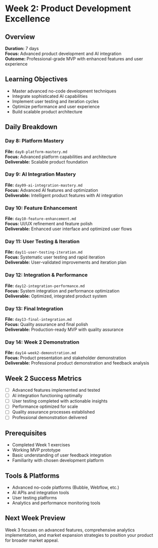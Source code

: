 # Week 2: Product Development Excellence

## Overview
**Duration:** 7 days  
**Focus:** Advanced product development and AI integration  
**Outcome:** Professional-grade MVP with enhanced features and user experience  

## Learning Objectives
- Master advanced no-code development techniques
- Integrate sophisticated AI capabilities
- Implement user testing and iteration cycles
- Optimize performance and user experience
- Build scalable product architecture

## Daily Breakdown

### Day 8: Platform Mastery
**File:** `day8-platform-mastery.md`  
**Focus:** Advanced platform capabilities and architecture  
**Deliverable:** Scalable product foundation  

### Day 9: AI Integration Mastery
**File:** `day09-ai-integration-mastery.md`  
**Focus:** Advanced AI features and optimization  
**Deliverable:** Intelligent product features with AI integration  

### Day 10: Feature Enhancement
**File:** `day10-feature-enhancement.md`  
**Focus:** UI/UX refinement and feature polish  
**Deliverable:** Enhanced user interface and optimized user flows  

### Day 11: User Testing & Iteration
**File:** `day11-user-testing-iteration.md`  
**Focus:** Systematic user testing and rapid iteration  
**Deliverable:** User-validated improvements and iteration plan  

### Day 12: Integration & Performance
**File:** `day12-integration-performance.md`  
**Focus:** System integration and performance optimization  
**Deliverable:** Optimized, integrated product system  

### Day 13: Final Integration
**File:** `day13-final-integration.md`  
**Focus:** Quality assurance and final polish  
**Deliverable:** Production-ready MVP with quality assurance  

### Day 14: Week 2 Demonstration
**File:** `day14-week2-demonstration.md`  
**Focus:** Product presentation and stakeholder demonstration  
**Deliverable:** Professional product demonstration and feedback analysis  

## Week 2 Success Metrics
- [ ] Advanced features implemented and tested
- [ ] AI integration functioning optimally
- [ ] User testing completed with actionable insights
- [ ] Performance optimized for scale
- [ ] Quality assurance processes established
- [ ] Professional demonstration delivered

## Prerequisites
- Completed Week 1 exercises
- Working MVP prototype
- Basic understanding of user feedback integration
- Familiarity with chosen development platform

## Tools & Platforms
- Advanced no-code platforms (Bubble, Webflow, etc.)
- AI APIs and integration tools
- User testing platforms
- Analytics and performance monitoring tools

## Next Week Preview
Week 3 focuses on advanced features, comprehensive analytics implementation, and market expansion strategies to position your product for broader market appeal.